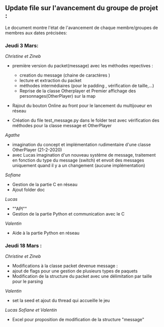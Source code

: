 ## Update file sur l'avancement du groupe de projet :

Le document montre l'état de l'avancement de chaque membre/groupes de membres aux dates précisées:

### Jeudi 3 Mars:
*Christine et Zineb* 

- première version du packet(message) avec les méthodes repectives :

  - creation du message (chaine de caractères )
  - lecture et extraction du packet
  - méthodes intermédiaires (pour le padding , vérification de taille,...)
  - Reprise de la classe Otherplayer et Premier affichage des personnages(OtherPlayer) sur la map 
- Rajout du bouton Online au front pour le lancement du multijoueur en réseau 
- Création du file test_message.py dans le folder test avec vérification des méthodes pour la classe message et OtherPlayer


*Agathe* 
- imagination du concept et implémentation rudimentaire d'une classe OtherPlayer (21-2-2020)
- avec Lucas imagination d'un nouveau système de message, traitement en fonction du type du message (switch) et envoit des messages uniquement quand il y a un changement (aucune implémentation)

*Sofiane* 
- Gestion de la partie C en réseau 
- Ajout folder doc

*Lucas* 
- ""API""
- Gestion de la partie Python et communication avec le C 

*Valentin*
- Aide à la partie Python en réseau 

### Jeudi 18 Mars :

*Christine et Zineb* 
- Modifications à la classe packet devenue message :
- ajout de flags pour une gestion de plusieurs types de paquets 
- Modification de la structure du packet avec une délimitation par taille pour le parsing

*Valentin*
- set la seed et ajout du thread qui accueille le jeu 

*Lucas Sofiane et Valentin*
- Excel pour proposition de modification de la structure "message"


